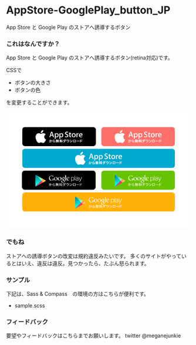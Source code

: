 # AppStore-GooglePlay_button_JP

App Store と Google Play のストアへ誘導するボタン

### これはなんですか？
App Store と Google Play のストアへ誘導するボタン(retina対応)です。

CSSで

* ボタンの大きさ
* ボタンの色

を変更することができます。

<img src="https://raw.githubusercontent.com/meganekids/AppStore-GooglePlay_button_JP/master/img/readme.png" alt="img/readme.png">

### でもね
ストアへの誘導ボタンの改変は規約違反みたいです。
多くのサイトがやっているとはいえ、違反は違反。見つかったら、たぶん怒られます。


### サンプル

下記は、Sass & Compass　の環境の方はこちらが便利です。

* sample.scss


### フィードバック
要望やフィードバックはこちらまでお願いします。
twitter @meganejunkie
